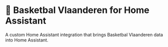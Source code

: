 # 🏀 Basketbal Vlaanderen for Home Assistant

A custom Home Assistant integration that brings Basketbal Vlaanderen data into Home Assistant.
